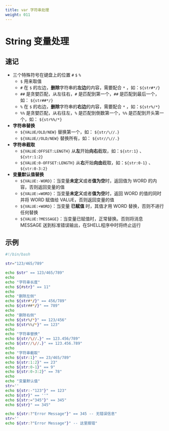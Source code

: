 ```yaml
---
title: var 字符串处理
weight: 011
---
```




# String 变量处理



## 速记

- 三个特殊符号在键盘上的位置 `#`  `$`  `%`
  - `$` 用来取值
  - `#` 在 `$` 的左边，**删除**字符串的**左边**的内容，需要配合 `*` ，如：`${str#*/}`
  - `##` 是贪婪匹配，从左往右，`#` 是匹配到第一个，`##` 是匹配到最后一个，如： `${str##*/}`
  - `%` 在 `$` 的右边，**删除**字符串的**右边**的内容，需要配合 `*` ，如：`${str%/*}`
  - `%%` 是贪婪匹配，从右往左，`%` 是匹配到倒数第一个，`%%` 是匹配到开头第一个，如： `${str%%/*}`
- **字符串替换**
  -  `${VALUE/OLD/NEW}`  替换第一个，如： `${str/\//.}`
  -  `${VALUE//OLD/NEW}`  替换所有，如： `${str//\//.}`
- **字符串截取**
  - `${VALUE:OFFSET:LENGTH}` 从**左**开始**向右**截取，如：`${str:1}` 、 `${str:1:2}`
  - `${VALUE:0-OFFSET:LENGTH}` 从**右**开始**向由**截取，如：`${str:0-1}` 、 `${str:0-3:2}`
- **变量默认值替换**
  - `${VALUE:-WORD}`：当变量**未定义**或者**值为空**时，返回值为 WORD 的内容，否则返回变量的值
  - `${VALUE:=WORD}`：当变量**未定义**或者**值为空**时，返回 WORD 的值的同时并将 WORD 赋值给 VALUE，否则返回变量的值
  - `${VALUE:+WORD}`：当变量 **已赋值** 时，其值才用 WORD 替换，否则不进行任何替换
  - `${VALUE:?MESSAGE}`：当变量已赋值时，正常替换。否则将消息 MESSAGE 送到标准错误输出，在SHELL程序中时将终止运行



## 示例

```bash
#!/bin/bash

str="123/465/789"

echo $str" == 123/465/789"
echo
echo "字符串长度"
echo ${#str}" == 11"
echo
echo "删除左侧"
echo ${str#*/}" == 456/789"
echo ${str##*/}" == 789"
echo
echo "删除右侧"
echo ${str%/*}" == 123/456"
echo ${str%%/*}" == 123"
echo
echo "字符串替换"
echo ${str/\//.}" == 123.456/789"
echo ${str//\//.}" == 123.456.789"
echo
echo "字符串截取"
echo ${str:1}" == 23/465/789"
echo ${str:1:2}" == 23"
echo ${str:0-1}" == 9"
echo ${str:0-3:2}" == 78"
echo
echo "变量默认值"
str=''
echo ${str:-"123"}" == 123"
echo ${str}" == ''"
echo ${str:="345"}" == 345"
echo ${str}" == 345"

echo ${str:?"Error Message"}" == 345 -- 无错误信息"
str=''
echo ${str:?"Error Message"}" -- 这里报错"
```

